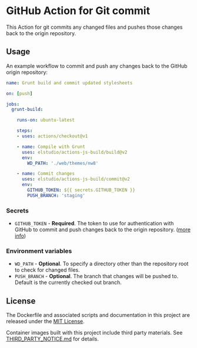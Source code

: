# GitHub Action for Git commit

This Action for git commits any changed files and pushes those changes back to the origin repository.

## Usage

An example workflow to commit and push any changes back to the GitHub origin repository:


```yaml
name: Grunt build and commit updated stylesheets

on: [push]

jobs:
  grunt-build:

    runs-on: ubuntu-latest

    steps:
    - uses: actions/checkout@v1

    - name: Compile with Grunt
      uses: elstudio/actions-js-build/build@v2
      env:
        WD_PATH: './web/themes/nw8'

    - name: Commit changes
      uses: elstudio/actions-js-build/commit@v2
      env:
        GITHUB_TOKEN: ${{ secrets.GITHUB_TOKEN }}
        PUSH_BRANCH: 'staging'
```

### Secrets

* `GITHUB_TOKEN` - **Required**. The token to use for authentication with GitHub to commit and push changes back to the origin repository. ([more info](https://developer.github.com/actions/creating-github-actions/accessing-the-runtime-environment/#environment-variables))

### Environment variables

* `WD_PATH` - **Optional**. To specify a directory other than the repository root to check for changed files.
* `PUSH_BRANCH` - **Optional**. The branch that changes will be pushed to. Default is the currently checked out branch.

## License

The Dockerfile and associated scripts and documentation in this project are released under the [MIT License](LICENSE).

Container images built with this project include third party materials. See [THIRD_PARTY_NOTICE.md](THIRD_PARTY_NOTICE.md) for details.

